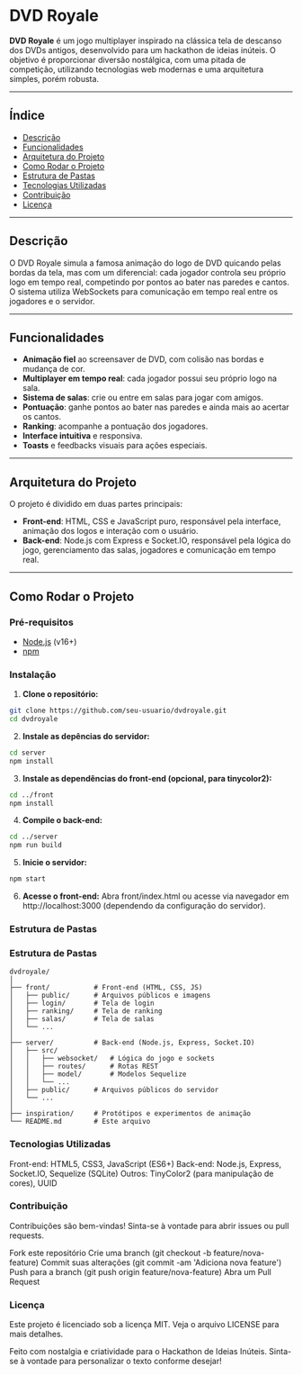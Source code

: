 # DVD Royale

**DVD Royale** é um jogo multiplayer inspirado na clássica tela de descanso dos DVDs antigos, desenvolvido para um hackathon de ideias inúteis. O objetivo é proporcionar diversão nostálgica, com uma pitada de competição, utilizando tecnologias web modernas e uma arquitetura simples, porém robusta.

---

## Índice

- [Descrição](#descrição)
- [Funcionalidades](#funcionalidades)
- [Arquitetura do Projeto](#arquitetura-do-projeto)
- [Como Rodar o Projeto](#como-rodar-o-projeto)
- [Estrutura de Pastas](#estrutura-de-pastas)
- [Tecnologias Utilizadas](#tecnologias-utilizadas)
- [Contribuição](#contribuição)
- [Licença](#licença)

---

## Descrição

O DVD Royale simula a famosa animação do logo de DVD quicando pelas bordas da tela, mas com um diferencial: cada jogador controla seu próprio logo em tempo real, competindo por pontos ao bater nas paredes e cantos. O sistema utiliza WebSockets para comunicação em tempo real entre os jogadores e o servidor.

---

## Funcionalidades

- **Animação fiel** ao screensaver de DVD, com colisão nas bordas e mudança de cor.
- **Multiplayer em tempo real**: cada jogador possui seu próprio logo na sala.
- **Sistema de salas**: crie ou entre em salas para jogar com amigos.
- **Pontuação**: ganhe pontos ao bater nas paredes e ainda mais ao acertar os cantos.
- **Ranking**: acompanhe a pontuação dos jogadores.
- **Interface intuitiva** e responsiva.
- **Toasts** e feedbacks visuais para ações especiais.

---

## Arquitetura do Projeto

O projeto é dividido em duas partes principais:

- **Front-end**: HTML, CSS e JavaScript puro, responsável pela interface, animação dos logos e interação com o usuário.
- **Back-end**: Node.js com Express e Socket.IO, responsável pela lógica do jogo, gerenciamento das salas, jogadores e comunicação em tempo real.

---

## Como Rodar o Projeto

### Pré-requisitos

- [Node.js](https://nodejs.org/) (v16+)
- [npm](https://www.npmjs.com/)

### Instalação

1. **Clone o repositório:**

```sh
git clone https://github.com/seu-usuario/dvdroyale.git
cd dvdroyale
```

2. **Instale as depências do servidor:**

```bash
cd server
npm install
```

3. **Instale as dependências do front-end (opcional, para tinycolor2):**

```bash
cd ../front
npm install
```

4. **Compile o back-end:**

```bash
cd ../server
npm run build
```

5. **Inicie o servidor:**

```bash
npm start
```

6. **Acesse o front-end:**
   Abra front/index.html ou acesse via navegador em http://localhost:3000 (dependendo da configuração do servidor).

### Estrutura de Pastas

### Estrutura de Pastas

```plaintext
dvdroyale/
│
├── front/           # Front-end (HTML, CSS, JS)
│   ├── public/      # Arquivos públicos e imagens
│   ├── login/       # Tela de login
│   ├── ranking/     # Tela de ranking
│   ├── salas/       # Tela de salas
│   └── ...
│
├── server/          # Back-end (Node.js, Express, Socket.IO)
│   ├── src/
│   │   ├── websocket/   # Lógica do jogo e sockets
│   │   ├── routes/      # Rotas REST
│   │   ├── model/       # Modelos Sequelize
│   │   └── ...
│   ├── public/      # Arquivos públicos do servidor
│   └── ...
│
├── inspiration/     # Protótipos e experimentos de animação
└── README.md        # Este arquivo
```

### Tecnologias Utilizadas

Front-end: HTML5, CSS3, JavaScript (ES6+)
Back-end: Node.js, Express, Socket.IO, Sequelize (SQLite)
Outros: TinyColor2 (para manipulação de cores), UUID

### Contribuição

Contribuições são bem-vindas! Sinta-se à vontade para abrir issues ou pull requests.

Fork este repositório
Crie uma branch (git checkout -b feature/nova-feature)
Commit suas alterações (git commit -am 'Adiciona nova feature')
Push para a branch (git push origin feature/nova-feature)
Abra um Pull Request

### Licença

Este projeto é licenciado sob a licença MIT. Veja o arquivo LICENSE para mais detalhes.

Feito com nostalgia e criatividade para o Hackathon de Ideias Inúteis.
Sinta-se à vontade para personalizar o texto conforme desejar!
